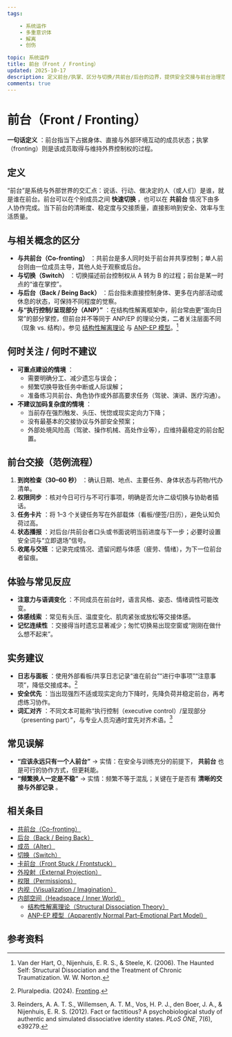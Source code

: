 ```yaml
---
tags:

    - 系统运作
    - 多重意识体
    - 解离
    - 创伤

topic: 系统运作
title: 前台（Front / Fronting）
updated: 2025-10-17
description: 定义前台/执掌、区分与切换/共前台/后台的边界，提供安全交接与前台治理范例、常见误解与参考资料。
comments: true
---
```


# 前台（Front / Fronting）

**一句话定义** ：前台指当下占据身体、直接与外部环境互动的成员状态；执掌（fronting）则是该成员取得与维持外界控制权的过程。

## 定义

“前台”是系统与外部世界的交汇点：说话、行动、做决定的人（或人们）是谁，就是谁在前台。前台可以在个别成员之间 **快速切换** ，也可以在 **共前台** 情况下由多人协作完成。当下前台的清晰度、稳定度与交接质量，直接影响到安全、效率与生活质量。

## 与相关概念的区分

- **与共前台（Co-fronting）** ：共前台是多人同时处于前台并共享控制；单人前台则由一位成员主导，其他人处于观察或后台。
- **与切换（Switch）** ：切换描述前台控制权从 A 转为 B 的过程；前台是某一时点的“谁在掌控”。
- **与后台（Back / Being Back）** ：后台指未直接控制身体、更多在内部活动或休息的状态，可保持不同程度的觉察。
- **与“执行控制/呈现部分（ANP）”** ：在结构性解离框架中，前台常由更“面向日常”的部分掌控，但前台并不等同于 ANP/EP 的理论分类，二者关注层面不同（现象 vs. 结构）。参见 [结构性解离理论](Structural-Dissociation-Theory.md) 与 [ANP-EP 模型](Apparently-Normal-Part-Emotional-Part-Model.md)。[^vanderhart2006-ffront]

## 何时关注 / 何时不建议

- **可重点建设的情境** ：
    - 需要明确分工、减少遗忘与误会；
    - 频繁切换导致任务中断或人际误解；
    - 准备练习共前台、角色协作或外部高要求任务（驾驶、演讲、医疗沟通）。
- **不建议加码复杂度的情境** ：
    - 当前存在强烈触发、头压、恍惚或现实定向力下降；
    - 没有最基本的交接协议与外部安全预案；
    - 外部处境风险高（驾驶、操作机械、高处作业等），应维持最稳定的前台配置。

## 前台交接（范例流程）

1. **到岗检查（30–60 秒）** ：确认日期、地点、主要任务、身体状态与药物/代办清单。
2. **权限同步** ：核对今日可行与不可行事项，明确是否允许二级切换与协助者插话。
3. **任务卡片** ：将 1–3 个关键任务写在外部载体（看板/便签/日历），避免认知负荷过高。
4. **状态播报** ：对后台/共前台者口头或书面说明当前进度与下一步；必要时设置安全词与“立即退场”信号。
5. **收尾与交班** ：记录完成情况、遗留问题与体感（疲劳、情绪），为下一位前台者留痕。

## 体验与常见反应

- **注意力与语调变化** ：不同成员在前台时，语言风格、姿态、情绪调性可能改变。
- **体感线索** ：常见有头压、温度变化、肌肉紧张或放松等交接体感。
- **记忆连续性** ：交接得当时遗忘显著减少；匆忙切换易出现空窗或“刚刚在做什么想不起来”。

## 实务建议

- **日志与面板** ：使用外部看板/共享日志记录“谁在前台”“进行中事项”“注意事项”，降低交接成本。[^pluralpedia-front]
- **安全优先** ：当出现强烈不适或现实定向力下降时，先降负荷并稳定前台，再考虑练习协作。
- **词汇对齐** ：不同文本可能称“执行控制（executive control）/呈现部分（presenting part）”，与专业人员沟通时宜先对齐术语。[^reinders2012]

## 常见误解

- **“应该永远只有一个人前台”** → 实情：在安全与训练充分的前提下， **共前台** 也是可行的协作方式，但更耗能。
- **“频繁换人一定是不稳”** → 实情：频繁不等于混乱；关键在于是否有 **清晰的交接与外部记录** 。

## 相关条目

- [共前台（Co-fronting）](Co-Fronting.md)
- [后台（Back / Being Back）](Back-Being-Back.md)
- [成员（Alter）](Alter.md)
- [切换（Switch）](Switch.md)
- [卡前台（Front Stuck / Frontstuck）](Frontstuck.md)
- [外投射（External Projection）](External-Projection.md)
- [权限（Permissions）](Permissions.md)
- [内视（Visualization / Imagination）](Visualization-Imagination.md)
- [内部空间（Headspace / Inner World）](Headspace-Inner-World.md)
    - [结构性解离理论（Structural Dissociation Theory）](Structural-Dissociation-Theory.md)
    - [ANP-EP 模型（Apparently Normal Part–Emotional Part Model）](Apparently-Normal-Part-Emotional-Part-Model.md)

## 参考资料

[^pluralpedia-front]: Pluralpedia. (2024). [Fronting](https://pluralpedia.org/w/Fronting).
[^reinders2012]: Reinders, A. A. T. S., Willemsen, A. T. M., Vos, H. P. J., den Boer, J. A., & Nijenhuis, E. R. S. (2012). Fact or factitious? A psychobiological study of authentic and simulated dissociative identity states. *PLoS ONE*, 7(6), e39279.
[^vanderhart2006-ffront]: Van der Hart, O., Nijenhuis, E. R. S., & Steele, K. (2006). The Haunted Self: Structural Dissociation and the Treatment of Chronic Traumatization. W. W. Norton.
